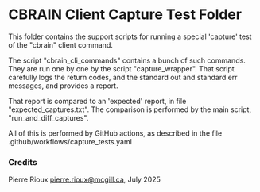 
# CBRAIN Client Capture Test Folder

This folder contains the support scripts for running
a special 'capture' test of the "cbrain" client command.

The script "cbrain_cli_commands" contains a bunch of such
commands. They are run one by one by the script "capture_wrapper".
That script carefully logs the return codes, and the standard out
and standard err messages, and provides a report.

That report is compared to an 'expected' report, in file
"expected_captures.txt". The comparison is performed
by the main script, "run_and_diff_captures".

All of this is performed by GitHub actions, as described in
the file .github/workflows/capture_tests.yaml

### Credits

Pierre Rioux <pierre.rioux@mcgill.ca>, July 2025

